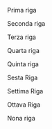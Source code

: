 Prima riga

Seconda riga

Terza riga

Quarta riga

Quinta riga

Sesta Riga

Settima Riga

Ottava Riga

Nona riga